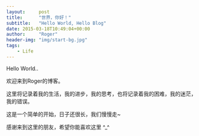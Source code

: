 ```yaml
---
layout:     post
title:      "世界，你好！"
subtitle:   "Hello World, Hello Blog"
date: 2015-03-18T10:49:04+00:00
author:     "Roger"
header-img: "img/start-bg.jpg"
tags:
    - Life
---
```

  
Hello World..
  
欢迎来到Roger的博客。
  
这里将记录着我的生活，我的进步，我的思考，也将记录着我的困难，我的迷茫，我的错误。
  
这是一个简单的开始，日子还很长，我们慢慢走~
  
感谢来到这里的朋友，希望你能喜欢这里 ^_^